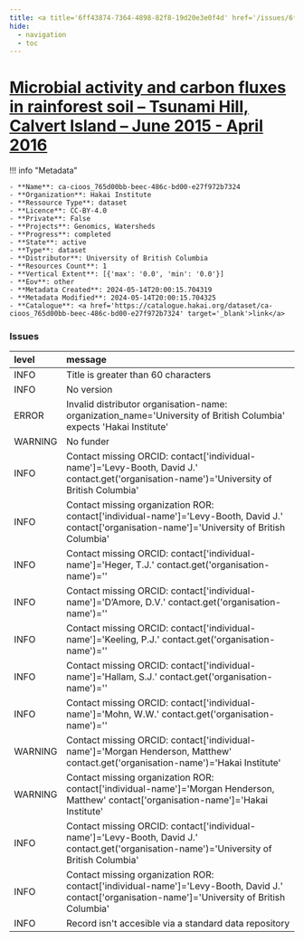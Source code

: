 ```yaml
---
title: <a title='6ff43874-7364-4898-82f8-19d20e3e0f4d' href='/issues/6ff43874-7364-4898-82f8-19d20e3e0f4d/' target='_blank'>Microbial activity and carbon fluxes in rainforest soil – Tsunami Hill, Calvert Island – June 2015 - April 2016</a>
hide:
  - navigation
  - toc
---
```


# <a title='6ff43874-7364-4898-82f8-19d20e3e0f4d' href='/issues/6ff43874-7364-4898-82f8-19d20e3e0f4d/' target='_blank'>Microbial activity and carbon fluxes in rainforest soil – Tsunami Hill, Calvert Island – June 2015 - April 2016</a>

<div id='map'></div>

!!! info "Metadata"
    
    - **Name**: ca-cioos_765d00bb-beec-486c-bd00-e27f972b7324 
    - **Organization**: Hakai Institute 
    - **Ressource Type**: dataset 
    - **Licence**: CC-BY-4.0 
    - **Private**: False 
    - **Projects**: Genomics, Watersheds 
    - **Progress**: completed 
    - **State**: active 
    - **Type**: dataset 
    - **Distributor**: University of British Columbia 
    - **Resources Count**: 1 
    - **Vertical Extent**: [{'max': '0.0', 'min': '0.0'}] 
    - **Eov**: other 
    - **Metadata Created**: 2024-05-14T20:00:15.704319 
    - **Metadata Modified**: 2024-05-14T20:00:15.704325 
    - **Catalogue**: <a href='https://catalogue.hakai.org/dataset/ca-cioos_765d00bb-beec-486c-bd00-e27f972b7324' target='_blank'>link</a> 

### Issues

| level   | message                                                                                                                                            |
|:--------|:---------------------------------------------------------------------------------------------------------------------------------------------------|
| INFO    | Title is greater than 60 characters                                                                                                                |
| INFO    | No version                                                                                                                                         |
| ERROR   | Invalid distributor organisation-name: organization_name='University of British Columbia' expects 'Hakai Institute'                                |
| WARNING | No funder                                                                                                                                          |
| INFO    | Contact missing ORCID: contact['individual-name']='Levy-Booth, David J.' contact.get('organisation-name')='University of British Columbia'         |
| INFO    | Contact missing organization ROR:  contact['individual-name']='Levy-Booth, David J.' contact['organisation-name']='University of British Columbia' |
| INFO    | Contact missing ORCID: contact['individual-name']='Heger, T.J.' contact.get('organisation-name')=''                                                |
| INFO    | Contact missing ORCID: contact['individual-name']='D’Amore, D.V.' contact.get('organisation-name')=''                                              |
| INFO    | Contact missing ORCID: contact['individual-name']='Keeling, P.J.' contact.get('organisation-name')=''                                              |
| INFO    | Contact missing ORCID: contact['individual-name']='Hallam, S.J.' contact.get('organisation-name')=''                                               |
| INFO    | Contact missing ORCID: contact['individual-name']='Mohn, W.W.' contact.get('organisation-name')=''                                                 |
| WARNING | Contact missing ORCID: contact['individual-name']='Morgan Henderson, Matthew' contact.get('organisation-name')='Hakai Institute'                   |
| WARNING | Contact missing organization ROR:  contact['individual-name']='Morgan Henderson, Matthew' contact['organisation-name']='Hakai Institute'           |
| INFO    | Contact missing ORCID: contact['individual-name']='Levy-Booth, David J.' contact.get('organisation-name')='University of British Columbia'         |
| INFO    | Contact missing organization ROR:  contact['individual-name']='Levy-Booth, David J.' contact['organisation-name']='University of British Columbia' |
| INFO    | Record isn't accesible via a standard data repository                                                                                              |

<script>
   document.addEventListener("DOMContentLoaded", function() {
    var map = L.map('map').setView([51.505, -125.09], 5);
    L.tileLayer('https://tile.openstreetmap.org/{z}/{x}/{y}.png', {
        maxZoom: 19,
        attribution: '&copy; <a href="http://www.openstreetmap.org/copyright">OpenStreetMap</a>'
    }).addTo(map);
    var geojsonFeature = {
        "type": "Feature",
        "properties": {
            "name" : "<a title='6ff43874-7364-4898-82f8-19d20e3e0f4d' href='/issues/6ff43874-7364-4898-82f8-19d20e3e0f4d/' target='_blank'>Microbial activity and carbon fluxes in rainforest soil – Tsunami Hill, Calvert Island – June 2015 - April 2016</a>"
        },
        "geometry": {'type': 'Polygon', 'coordinates': [[[-128.13650264, 51.64966999], [-128.12495841, 51.64966999], [-128.12495841, 51.65523482], [-128.13650264, 51.65523482], [-128.13650264, 51.64966999]]]}
    }
    L.geoJSON(geojsonFeature).addTo(map);
   })
</script>
